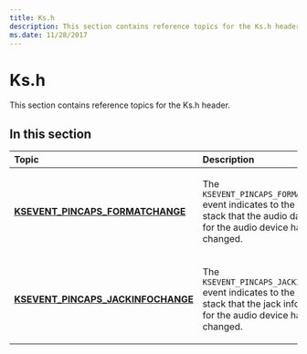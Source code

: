 ```yaml
---
title: Ks.h
description: This section contains reference topics for the Ks.h header.
ms.date: 11/28/2017
---
```


# Ks.h


This section contains reference topics for the Ks.h header.

## <span id="in_this_section"></span>In this section


<table>
<colgroup>
<col width="50%" />
<col width="50%" />
</colgroup>
<thead>
<tr class="header">
<th align="left">Topic</th>
<th align="left">Description</th>
</tr>
</thead>
<tbody>
<tr class="odd">
<td align="left"><p><a href="ksevent-pincaps-formatchange.md" data-raw-source="[&lt;strong&gt;KSEVENT_PINCAPS_FORMATCHANGE&lt;/strong&gt;](ksevent-pincaps-formatchange.md)"><strong>KSEVENT_PINCAPS_FORMATCHANGE</strong></a></p></td>
<td align="left"><p>The <code>KSEVENT_PINCAPS_FORMATCHANGE</code> event indicates to the audio stack that the audio data format for the audio device has changed.</p></td>
</tr>
<tr class="even">
<td align="left"><p><a href="ksevent-pincaps-jackinfochange.md" data-raw-source="[&lt;strong&gt;KSEVENT_PINCAPS_JACKINFOCHANGE&lt;/strong&gt;](ksevent-pincaps-jackinfochange.md)"><strong>KSEVENT_PINCAPS_JACKINFOCHANGE</strong></a></p></td>
<td align="left"><p>The <code>KSEVENT_PINCAPS_JACKINFOCHANGE</code> event indicates to the audio stack that the jack information for the audio device has changed.</p></td>
</tr>
</tbody>
</table>

 

 

 





